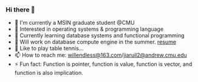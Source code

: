 ### Hi there 👋

<!--
**Willendless/Willendless** is a ✨ _special_ ✨ repository because its `README.md` (this file) appears on your GitHub profile.

Here are some ideas to get you started:

- 🔭 I’m currently working on ...
- 🌱 I’m currently learning ...
- 👯 I’m looking to collaborate on ...
- 🤔 I’m looking for help with ...
- 💬 Ask me about ...
- 📫 How to reach me: ...
- 😄 Pronouns: ...
- ⚡ Fun fact: ...
-->

- 🌈 I'm currently a MSIN graduate student @CMU
- 🔭 Interested in operating systems & programming language
- 🌱 Currently learning database systems and functional programming
- 🚀 Will work on database compute engine in the summer. [resume](https://willendless.github.io/assets/resume/resume.pdf)
- 🏓 Like to play table tennis...
- 📫 How to reach me: willendless@163.com/jiaruil2@andrew.cmu.edu
- ⚡ Fun fact: Function is pointer, function is value, function is vector, and function is also implication.
